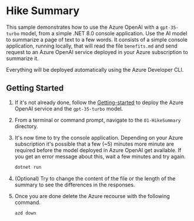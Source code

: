 # Hike Summary

This sample demonstrates how to use the Azure OpenAI with a `gpt-35-turbo` model, from a simple .NET 8.0 console application. Use the AI model to summarize a page of text to a few words. It consists of a simple console application, running locally, that will read the file `benefits.md` and send request to an Azure OpenAI service deployed in your Azure subscription to summarize it. 

Everything will be deployed automatically using the Azure Developer CLI.

## Getting Started

1. If it's not already done, follow the [Getting-started](../README.md#getting-started) to deploy the Azure OpenAI service and the `gpt-35-turbo` model.

2. From a terminal or command prompt, navigate to the `01-HikeSummary` directory.
   
3. It's now time to try the console application. Depending on your Azure subscription it's possible that a few (~5) minutes more minute are required before the model deployed in Azure OpenAI get available. If you get an error message about this, wait a few minutes and try again.
	```bash
	dotnet run
	```
4. (Optional) Try to change the content of the file or the length of the summary to see the differences in the responses.
   
5. Once you are done delete the Azure recourse with the following command.
	```bash
	azd down
	```
